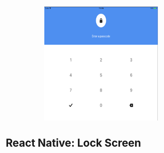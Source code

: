

<p align="center">
  <img src="./assets/hero.png" width="300" height="300" />
</p>

# React Native: Lock Screen

